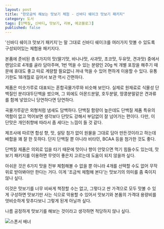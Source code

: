 ```yaml
---
layout: post
title: "한모금씩 해보는 맛보기 체험 - 신바디 쉐이크 맛보기 패키지"
category: 도서
tags: [단백질, 신바디, 맛보기, 리뷰, 에코블로그]
published: false
---
```


'신바디 쉐이크 맛보기 패키지'는
말 그대로 신바디 쉐이크를 여러가지 맛볼 수 있도록 구성되어있는 체험용 패키지다.

본품에 준비된 총 6가지의 맛(딸기맛, 바나나맛, 사과맛, 초코맛, 두유맛, 견과맛) 중에서
랜덤으로 4개를 골라 담아주며,
1번 먹을 수 있는 분량인 20g 씩 개별 포장을 해주기 때문에
휴대도 좋고 따로 계량할 필요없니 꺼내 먹을 수 있어 편하게 이용할 수 있다.
유통기한도 18개월로 길어서 보관 역시 간편하다.

제품은 미숫가루로 대표되는 혼합곡물가루와 비슷해 보인다.
실제로 원재료로 식물성 단백질인 분리대두단백을 썼으며,
그 외에도 아몬드분말, 호두분말, 땅콩분말같은 견과류를 함께 넣었으니 당연하다면 당연하다.

곡물가루같은 외형처럼 냄새도 담백하다.
단백질 함량이 높은데도 단백질 제품 특유의 역함이 없고
먹어보면 생각보다 단맛도 강해서 부담없이 잘 넘어가는 편이다.
다만, 이 단맛은 개인취향에 따라서 좀 세다는 느낌이 들 것 같다.

제조사에 따르면 합성 향, 맛, 설탕 첨가 없이 원물을 그대로 담아 만든것이라고 하는데
배합을 꽤 잘 한 듯하다.
단지 단백질 뿐 아니라 비타민, BCAA 등을 첨가한 것도 좋다.

단백질 제품은 의외로 입을 타기 때문에
맛이나 향이 안맞으면 먹기 힘들수도 있는데,
맛보기 패키지를 이용하면 무엇이 좋은지 고르는데 도움이 되지 않을까 싶다.

아쉬운 것은 6가지 맛을 전부 체험해볼 수 없을 뿐 아니라
4개를 선택할 수도 없어 무작위로 받아봐야만 한다는 거다.
이게 '조금씩 체험해 본다'는 맛보기의 의미를 좀 죽이지 않나 싶다.

이것은 맛보기를 너무 비싸게 책정할 수는 없고,
그렇다고 싼 가격으로 모두 맛볼 수 있게 구성하면 맛보기만 사는 식으로 악용할 수 있어서
맛보기와 본품의 가격대 용량비를 엇비슷하게 맞추다보니 그렇게 된게 아닐까 싶다.

나름 공정하게 맛보기를 해보는 것이라고 생각하면 적당하지 않나 싶다.



![스폰서 배너](http://echoblog.net/images/sponsor-banner.png "이 글은 에코블로그를 통해 해당 업체에서 제품을 제공받아 작성한 리뷰다.")
